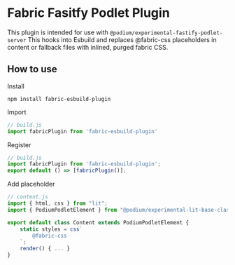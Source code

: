# Fabric Fasitfy Podlet Plugin

This plugin is intended for use with `@podium/experimental-fastify-podlet-server`
This hooks into Esbuild and replaces @fabric-css placeholders in content or fallback files with inlined, purged fabric CSS.

## How to use

Install
```
npm install fabric-esbuild-plugin
```

Import
```js
// build.js
import fabricPlugin from 'fabric-esbuild-plugin'
```

Register
```js
// build.js
import fabricPlugin from 'fabric-esbuild-plugin';
export default () => [fabricPlugin()];
```

Add placeholder
```js
// content.js
import { html, css } from "lit";
import { PodiumPodletElement } from "@podium/experimental-lit-base-class";

export default class Content extends PodiumPodletElement {
    static styles = css`
        @fabric-css
    `;
    render() { ... }
}
```
